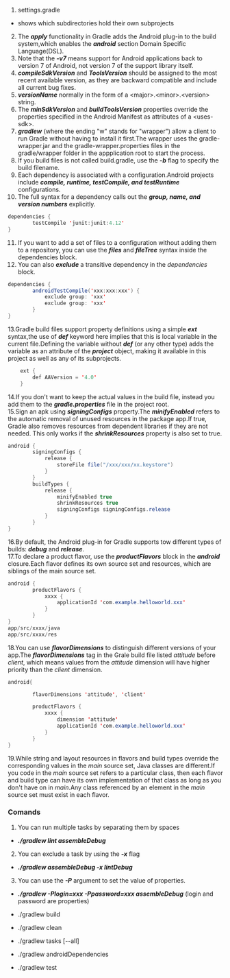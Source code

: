1. settings.gradle
  * shows which subdirectories hold their own subprojects
2. The ***apply*** functionality in Gradle adds the Android plug-in to the build system,which enables the ***android*** section Domain Specific Language(DSL).
3. Note that the ***-v7*** means support for Android applications back to version 7 of Android, not version 7 of the support library itself.
4. ***compileSdkVersion*** and ***ToolsVersion*** should be assigned to the most recent available version, as they are backward compatible and include all current bug fixes.
5. ***versionName*** normally in the form of a &lt;major&gt;.&lt;minor&gt;.&lt;version&gt; string.
6. The ***minSdkVersion*** and ***buildToolsVersion*** properties override the properties specified in the Android Manifest as attributes of a &lt;uses-sdk&gt;.
7. ***gradlew*** (where the ending "w" stands for "wrapper") allow a client to run Gradle without having to install it first.The wrapper uses the gradle-wrapper.jar and the gradle-wrapper.properties files in the gradle/wrapper folder in the appplication root to start the process.
8. If you build files is not called build.gradle, use the ***-b*** flag to specify the build filename.
9. Each dependency is associated with a configuration.Android projects include ***compile, runtime, testCompile, and testRuntime*** configurations.
10. The full syntax for a dependency calls out the ***group, name, and version numbers*** explicitly.
```java
dependencies {
        testCompile 'junit:junit:4.12'
}
```
11. If you want to add a set of files to a configuration without adding them to a repository, you can use the ***files*** and ***fileTree*** syntax inside the dependencies block.
12. You can also ***exclude*** a transitive dependency in the *dependencies* block.
```java
dependencies {
        androidTestCompile('xxx:xxx:xxx') {
            exclude group: 'xxx'
            exclude group: 'xxx'
        }
}
```
13.Gradle build files support property definitions using a simple ***ext*** syntax,the use of ***def*** keyword here implies that this is local variable in the current file.Defining the variable without ***def*** (or any other type) adds the variable as an attribute of the ***project*** object, making it available in this project as well as any of its subprojects.
```java
    ext {
        def AAVersion = '4.0'
    }
```
14.If you don't want to keep the actual values in the build file, instead you add them to the ***gradle.properties*** file in the project root.  
15.Sign an apk using ***signingConfigs*** property.The ***minifyEnabled*** refers to the automatic removal of unused resources in the package app.If true, Gradle also removes resources from dependent libraries if they are not needed. This only works if the ***shrinkResources*** property is also set to true.
```java
android {
        signingConfigs {
            release {
                storeFile file("/xxx/xxx/xx.keystore")
            }
        }
        buildTypes {
            release {
                minifyEnabled true
                shrinkResources true
                signingConfigs signingConfigs.release
            }
        }
}
```
16.By default, the Android plug-in for Gradle supports tow different types of builds: ***debug*** and ***release***.  
17.To declare a product flavor, use the ***productFlavors*** block in the ***android*** closure.Each flavor defines its own source set and resources, which are siblings of the main source set.
```java
android {
        productFlavors {
            xxxx {
                applicationId 'com.example.helloworld.xxx'
            }
        }
}
app/src/xxxx/java
app/src/xxxx/res
```
18.You can use ***flavorDimensions*** to distinguish different versions of your app.The ***flavorDimensions*** tag in the Grale build file listed *attitude* before *client*, which means values from the *attitude* dimension will have higher priority than the *client* dimension.
```java
android{

        flavorDimensions 'attitude', 'client'

        productFlavors {
            xxxx {
                dimension 'attitude'
                applicationId 'com.example.helloworld.xxx'
            }
        }
}
```
19.While string and layout resources in flavors and build types override the corresponding values in the *main* source set, Java classes are different.If you code in the *main* source set refers to a particular class, then each flavor and build type can have its own implementation of that class as long as you don't have on in *main*.Any class referenced by an element in the *main* source set must exist in each flavor.





### Comands
1. You can run multiple tasks by separating them by spaces
  * ***./gradlew lint assembleDebug***
2. You can exclude a task by using the ***-x*** flag
  * ***./gradlew assembleDebug -x lintDebug***
3. You can use the ***-P*** argument to set the value of properties.
 * ***./gradlew -Plogin=xxx -Ppassword=xxx assembleDebug*** (login and password are properties)



 * ./gradlew build
 * ./gradlew clean
 * ./gradlew tasks [--all]
 * ./gradlew androidDependencies
 * ./gradlew test
